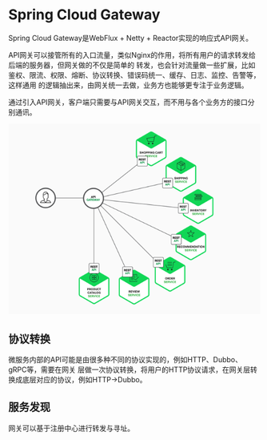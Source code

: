 # Spring Cloud Gateway
Spring Cloud Gateway是WebFlux + Netty + Reactor实现的响应式API网关。

API网关可以接管所有的入口流量，类似Nginx的作用，将所有用户的请求转发给后端的服务器，但网关做的不仅是简单的
转发，也会针对流量做一些扩展，比如鉴权、限流、权限、熔断、协议转换、错误码统一、缓存、日志、监控、告警等，这样通用
的逻辑抽出来，由网关统一去做，业务方也能够更专注于业务逻辑。

通过引入API网关，客户端只需要与API网关交互，而不用与各个业务方的接口分别通讯。

![img.png](./img/img.png)


## 协议转换
微服务内部的API可能是由很多种不同的协议实现的，例如HTTP、Dubbo、gRPC等，需要在网关
层做一次协议转换，将用户的HTTP协议请求，在网关层转换成底层对应的协议，例如HTTP->Dubbo。

## 服务发现
网关可以基于注册中心进行转发与寻址。